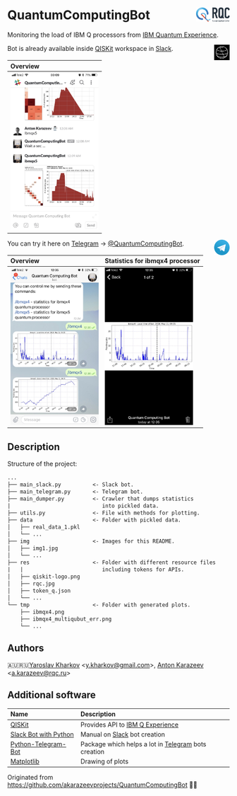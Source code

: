 # QuantumComputingBot <img src="img/rqc.png" href='http://rqc.ru/' width='15%' align='right'>

Monitoring the load of IBM Q processors from [IBM Quantum Experience](https://quantumexperience.ng.bluemix.net).

Bot is already available inside [QISKit](https://qiskit.org) workspace in [Slack](https://slack.com).<img src="img/qiskit-logo-black.png" href='http://rqc.ru/' width='7%' align='right'>

| Overview |
| :------------- |
| <img src="img/img3.jpg" width="200px">       |

You can try it here on [Telegram](https://telegram.org) -> [@QuantumComputingBot](https://t.me/QuantumComputingBot).<img src="img/telegram.png" href='http://rqc.ru/' width='7%' align='right'>

| Overview | Statistics for ibmqx4 processor     |
| :------------- | :------------- |
| <img src="img/img1.jpg" width="200px">       | <img src="img/img2.jpg" width="200px">       |

## Description

Structure of the project:
```
...
├── main_slack.py          <- Slack bot.
├── main_telegram.py       <- Telegram bot.
├── main_dumper.py         <- Crawler that dumps statistics
|                             into pickled data.
├── utils.py               <- File with methods for plotting.
├── data                   <- Folder with pickled data.
│   ├── real_data_1.pkl
│   └── ...
├── img                    <- Images for this README.
│   ├── img1.jpg
│   └── ...
├── res                    <- Folder with different resource files
|   |                         including tokens for APIs.
│   ├── qiskit-logo.png
│   ├── rqc.jpg
│   ├── token_q.json
│   └── ...
└── tmp                    <- Folder with generated plots.
    ├── ibmqx4.png
    ├── ibmqx4_multiqubut_err.png
    └── ...
```


## Authors

🇦🇺🇷🇺[Yaroslav Kharkov](https://www.physics.unsw.edu.au/staff/yaroslav-kharkov) &lt;[y.kharkov@gmail.com](mailto:y.kharkov@gmail.com)&gt;, [Anton Karazeev](https://akarazeev.github.io) &lt;[a.karazeev@rqc.ru](mailto:a.karazeev@rqc.ru)&gt;

## Additional software

| Name | Description     |
| :------------- | :------------- |
| [QISKit](https://www.qiskit.org)   | Provides API to [IBM Q Experience](https://quantumexperience.ng.bluemix.net)  |
| [Slack Bot with Python](https://www.fullstackpython.com/blog/build-first-slack-bot-python.html) | Manual on [Slack](https://slack.com) bot creation  |
| [Python-Telegram-Bot](https://github.com/python-telegram-bot/python-telegram-bot)  | Package which helps a lot in [Telegram](https://telegram.org) bots creation  |
| [Matplotlib](https://github.com/matplotlib/matplotlib)   | Drawing of plots  |

Originated from https://github.com/akarazeevprojects/QuantumComputingBot 🙌🏻
